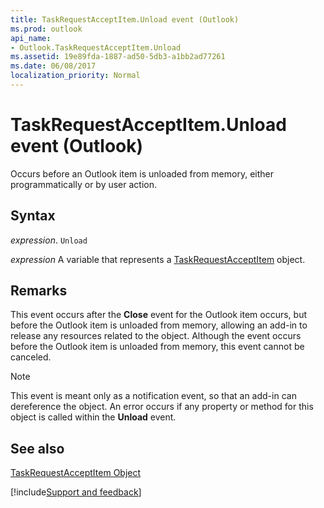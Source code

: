 ```yaml
---
title: TaskRequestAcceptItem.Unload event (Outlook)
ms.prod: outlook
api_name:
- Outlook.TaskRequestAcceptItem.Unload
ms.assetid: 19e89fda-1887-ad50-5db3-a1bb2ad77261
ms.date: 06/08/2017
localization_priority: Normal
---
```



# TaskRequestAcceptItem.Unload event (Outlook)

Occurs before an Outlook item is unloaded from memory, either programmatically or by user action. 


## Syntax

_expression_. `Unload`

_expression_ A variable that represents a [TaskRequestAcceptItem](Outlook.TaskRequestAcceptItem.md) object.


## Remarks

This event occurs after the  **Close** event for the Outlook item occurs, but before the Outlook item is unloaded from memory, allowing an add-in to release any resources related to the object. Although the event occurs before the Outlook item is unloaded from memory, this event cannot be canceled.


> [!NOTE] 
> This event is meant only as a notification event, so that an add-in can dereference the object. An error occurs if any property or method for this object is called within the  **Unload** event.


## See also


[TaskRequestAcceptItem Object](Outlook.TaskRequestAcceptItem.md)

[!include[Support and feedback](~/includes/feedback-boilerplate.md)]